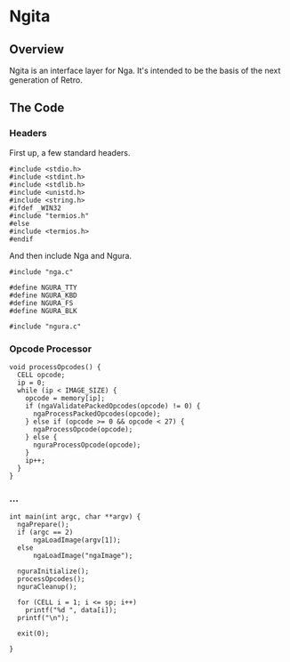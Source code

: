 # Ngita

## Overview


Ngita is an interface layer for Nga. It's intended to be the basis of the
next generation of Retro.

## The Code

### Headers

First up, a few standard headers.

````
#include <stdio.h>
#include <stdint.h>
#include <stdlib.h>
#include <unistd.h>
#include <string.h>
#ifdef _WIN32
#include "termios.h"
#else
#include <termios.h>
#endif
````

And then include Nga and Ngura.

````
#include "nga.c"

#define NGURA_TTY
#define NGURA_KBD
#define NGURA_FS
#define NGURA_BLK

#include "ngura.c"
````

### Opcode Processor

````
void processOpcodes() {
  CELL opcode;
  ip = 0;
  while (ip < IMAGE_SIZE) {
    opcode = memory[ip];
    if (ngaValidatePackedOpcodes(opcode) != 0) {
      ngaProcessPackedOpcodes(opcode);
    } else if (opcode >= 0 && opcode < 27) {
      ngaProcessOpcode(opcode);
    } else {
      nguraProcessOpcode(opcode);
    }
    ip++;
  }
}
````

### ...

````
int main(int argc, char **argv) {
  ngaPrepare();
  if (argc == 2)
      ngaLoadImage(argv[1]);
  else
      ngaLoadImage("ngaImage");

  nguraInitialize();
  processOpcodes();
  nguraCleanup();

  for (CELL i = 1; i <= sp; i++)
    printf("%d ", data[i]);
  printf("\n");

  exit(0);

}
````
